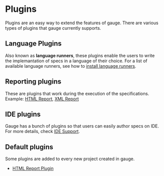 # Plugins

Plugins are an easy way to extend the features of gauge. There are various types of plugins that gauge currently supports.

## Language Plugins

Also known as **language runners**, these plugins enable the users to write the implemantation of specs in a language of their choice. For a list of available language runners, see how to [install language runners](../installations/install_language_runners.md).


## Reporting plugins

These are plugins that work during the execution of the specifications.
Example: [HTML Report](html_report_plugin.md), [XML Report](xml_report_plugin.md)

## IDE plugins

Gauge has a bunch of plugins so that users can easily author specs on IDE. For more details, check [IDE Support](../ide_support/README.md).

## Default plugins

Some plugins are added to every new project created in gauge.

 * [HTML Report Plugin](html_report_plugin.md)
